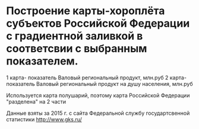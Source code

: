 # Построение карты-хороплёта субъектов Российской Федерации с градиентной заливкой в соответсвии с выбранным показателем.

1 карта- показатель Валовый региональный продукт, млн.руб
2 карта- показатель Валовый региональный продукт на душу населения, млн.руб

Используется карта полушарий, поэтому карта Российской Федерации "разделена" на 2 части

Данные взяты за 2015 г. с сайта Федеральной службу государтсвенной статистики  http://www.gks.ru/
